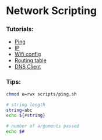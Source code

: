 # Network Scripting

### Tutorials:
- [Ping](./tutorials/ping.md)
- [IP](./tutorials/ip.md)
- [Wifi config](./scripts/wifi_config.sh)
- [Routing table](./tutorials/routing_table.md)
- [DNS Client](./tutorials/dns_client.md)

### Tips:
```sh
chmod u=rwx scripts/ping.sh

# string length
string=abc
echo ${#string}

# number of arguments passed
echo $#

```
